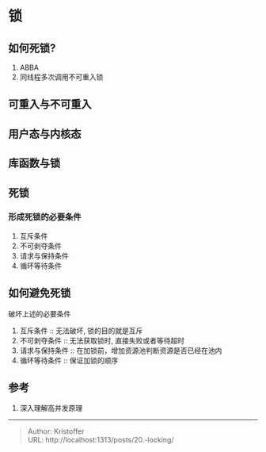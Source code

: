 # 锁



## 如何死锁?
1. ABBA
2. 同线程多次调用不可重入锁

## 可重入与不可重入


## 用户态与内核态


## 库函数与锁



## 死锁
### 形成死锁的必要条件
1. 互斥条件
2. 不可剥夺条件
3. 请求与保持条件
4. 循环等待条件

## 如何避免死锁
破坏上述的必要条件
1. 互斥条件 :: 无法破坏, 锁的目的就是互斥
2. 不可剥夺条件 :: 无法获取锁时, 直接失败或者等待超时
3. 请求与保持条件 :: 在加锁前，增加资源池判断资源是否已经在池内 
4. 循环等待条件 :: 保证加锁的顺序




## 参考
1. 深入理解高并发原理

---

> Author: Kristoffer  
> URL: http://localhost:1313/posts/20.-locking/  

